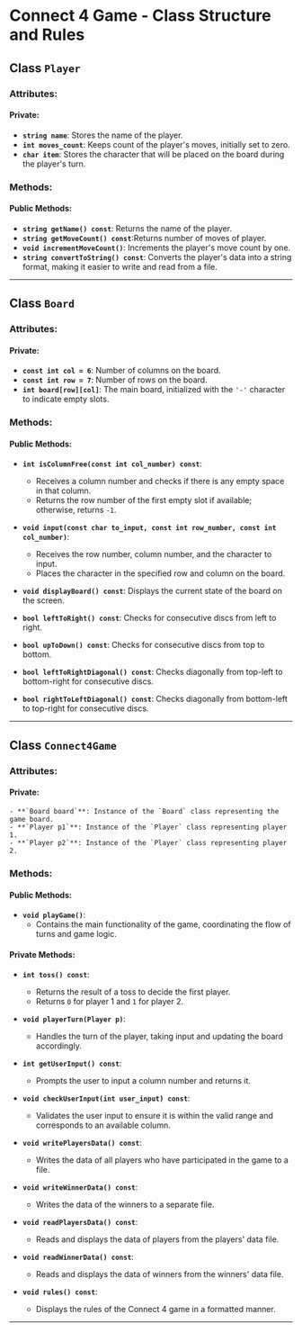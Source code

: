 # Connect 4 Game - Class Structure and Rules

## Class `Player`

### Attributes:

#### Private:
- **`string name`**: Stores the name of the player.
- **`int moves_count`**: Keeps count of the player's moves, initially set to zero.
- **`char item`**: Stores the character that will be placed on the board during the player's turn.

### Methods:

#### Public Methods:
- **`string getName() const`**: Returns the name of the player.
- **`string getMoveCount() const`**:Returns number of moves of player.
- **`void incrementMoveCount()`**: Increments the player's move count by one.
- **`string convertToString() const`**: Converts the player's data into a string format, making it easier to write and read from a file.

---

## Class `Board`

### Attributes:

#### Private:
- **`const int col = 6`**: Number of columns on the board.
- **`const int row = 7`**: Number of rows on the board.
- **`int board[row][col]`**: The main board, initialized with the `'-'` character to indicate empty slots.

### Methods:

#### Public Methods:
- **`int isColumnFree(const int col_number) const`**: 
  - Receives a column number and checks if there is any empty space in that column.
  - Returns the row number of the first empty slot if available; otherwise, returns `-1`.

- **`void input(const char to_input, const int row_number, const int col_number)`**: 
  - Receives the row number, column number, and the character to input.
  - Places the character in the specified row and column on the board.

- **`void displayBoard() const`**: Displays the current state of the board on the screen.

- **`bool leftToRight() const`**: Checks for consecutive discs from left to right.

- **`bool upToDown() const`**: Checks for consecutive discs from top to bottom.

- **`bool leftToRightDiagonal() const`**: Checks diagonally from top-left to bottom-right for consecutive discs.

- **`bool rightToLeftDiagonal() const`**: Checks diagonally from bottom-left to top-right for consecutive discs.

---

## Class `Connect4Game`

### Attributes:

#### Private:
    - **`Board board`**: Instance of the `Board` class representing the game board.
    - **`Player p1`**: Instance of the `Player` class representing player 1.
    - **`Player p2`**: Instance of the `Player` class representing player 2.

### Methods:

#### Public Methods:
- **`void playGame()`**: 
  - Contains the main functionality of the game, coordinating the flow of turns and game logic.
#### Private Methods:
- **`int toss() const`**: 
  - Returns the result of a toss to decide the first player. 
  - Returns `0` for player 1 and `1` for player 2.

- **`void playerTurn(Player p)`**: 
  - Handles the turn of the player, taking input and updating the board accordingly.

- **`int getUserInput() const`**: 
  - Prompts the user to input a column number and returns it.

- **`void checkUserInput(int user_input) const`**: 
  - Validates the user input to ensure it is within the valid range and corresponds to an available column.

- **`void writePlayersData() const`**: 
  - Writes the data of all players who have participated in the game to a file.

- **`void writeWinnerData() const`**: 
  - Writes the data of the winners to a separate file.

- **`void readPlayersData() const`**: 
  - Reads and displays the data of players from the players' data file.

- **`void readWinnerData() const`**: 
  - Reads and displays the data of winners from the winners' data file.

- **`void rules() const`**: 
  - Displays the rules of the Connect 4 game in a formatted manner.

---

